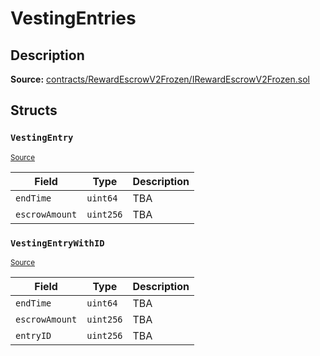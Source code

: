 # VestingEntries

## Description

**Source:** [contracts/RewardEscrowV2Frozen/IRewardEscrowV2Frozen.sol](https://github.com/Synthetixio/synthetix/tree/v2.101.3/contracts/RewardEscrowV2Frozen/IRewardEscrowV2Frozen.sol)

## Structs

### `VestingEntry`

<sub>[Source](https://github.com/Synthetixio/synthetix/tree/v2.101.3/contracts/RewardEscrowV2Frozen/IRewardEscrowV2Frozen.sol#L5)</sub>

| Field          | Type      | Description |
| -------------- | --------- | ----------- |
| `endTime`      | `uint64`  | TBA         |
| `escrowAmount` | `uint256` | TBA         |

### `VestingEntryWithID`

<sub>[Source](https://github.com/Synthetixio/synthetix/tree/v2.101.3/contracts/RewardEscrowV2Frozen/IRewardEscrowV2Frozen.sol#L9)</sub>

| Field          | Type      | Description |
| -------------- | --------- | ----------- |
| `endTime`      | `uint64`  | TBA         |
| `escrowAmount` | `uint256` | TBA         |
| `entryID`      | `uint256` | TBA         |
